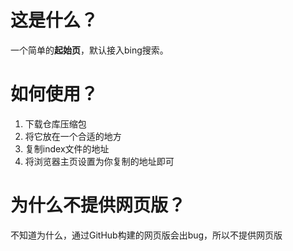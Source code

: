 # 这是什么？
一个简单的**起始页**，默认接入bing搜索。
# 如何使用？
1. 下载仓库压缩包
2. 将它放在一个合适的地方
3. 复制index文件的地址
4. 将浏览器主页设置为你复制的地址即可
# 为什么不提供网页版？
不知道为什么，通过GitHub构建的网页版会出bug，所以不提供网页版
